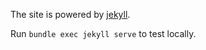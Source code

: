 The site is powered by [jekyll](https://jekyllrb.com/docs/installation/).

Run ```bundle exec jekyll serve``` to test locally.
